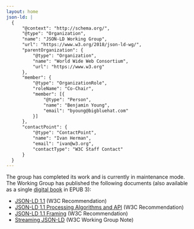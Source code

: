 ```yaml
---
layout: home
json-ld: |
  {
      "@context": "http://schema.org/",
      "@type": "Organization",
      "name": "JSON-LD Working Group",
      "url": "https://www.w3.org/2018/json-ld-wg/",
      "parentOrganization": {
          "@type": "Organization",
          "name": "World Wide Web Consortium",
          "url": "https://www.w3.org"
      },
      "member": {
          "@type": "OrganizationRole",
          "roleName": "Co-Chair",
          "member": [{
              "@type": "Person",
              "name": "Benjamin Young",
              "email": "byoung@bigbluehat.com"
          }]
      },
      "contactPoint": {
          "@type": "ContactPoint",
          "name": "Ivan Herman",
          "email": "ivan@w3.org",
          "contactType": "W3C Staff Contact"
      }
  }
---
```



The group has completed its work and is currently in maintenance mode. The Working Group has published the following documents (also available as a single [digital book](./assets/jsonld.epub) in EPUB 3):

* [JSON-LD 1.1](ttps://www.w3.org/TR/json-ld11-api/) (W3C Recommendation)
* [JSON-LD 1.1 Processing Algorithms and API](https://www.w3.org/TR/json-ld11-api/) (W3C Recommendation)
* [JSON-LD 1.1 Framing](https://www.w3.org/TR/json-ld11-framing/) (W3C Recommendation)
* [Streaming JSON-LD](https://www.w3.org/TR/json-ld11-streaming/) (W3C Working Group Note)
